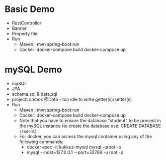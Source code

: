 # Basic Demo
   - RestController
   - Banner
   - Property file
   - Run
     - Maven : mvn spring-boot:run
     - Docker: docker-compose build
               docker-compose up

# mySQL Demo
   - mySQL
   - JPA
   - schema.sql & data.sql
   - projectLombok @Data - too idle to write getter(s)/setter(s)
   - Run
     - Maven : mvn spring-boot:run
     - Docker: docker-compose build
               docker-compose up
     - Note that you have to ensure the database "student" to be present in the mySQL instance (to create the database use: CREATE DATABASE `student`)
     - For docker, you can access the mysql container using any of the following commands:
       - docker exec -it kukkuz-mysql mysql -uroot -p
       - mysql --host=127.0.0.1 --port=32768 -u root -p
